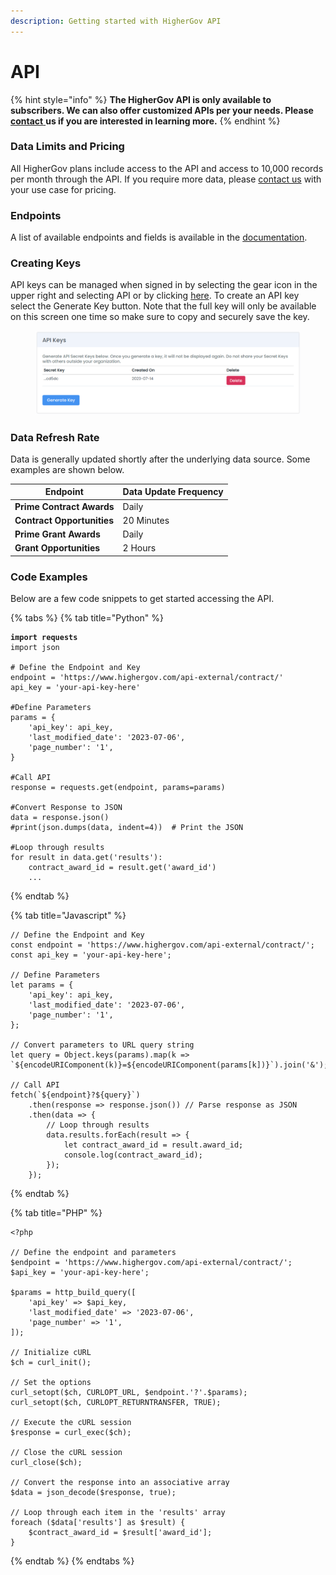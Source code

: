 ```yaml
---
description: Getting started with HigherGov API
---
```


# API

{% hint style="info" %}
**The HigherGov API is only available to subscribers.  We can also offer customized APIs per your needs.  Please** [**contact** ](mailto:contact@highergov.com)**us if you are interested in learning more.** &#x20;
{% endhint %}

### Data Limits and Pricing

All HigherGov plans include access to the API and access to 10,000 records per month through the API.  If you require more data, please [contact us](mailto:contact@highergov.com) with your use case for pricing.  &#x20;

### Endpoints

A list of available endpoints and fields is available in the [documentation](https://www.highergov.com/api-external/docs/). &#x20;

### Creating Keys

API keys can be managed when signed in by selecting the gear icon in the upper right and selecting API or by clicking [here](https://www.highergov.com/api-management/).  To create an API key select the Generate Key button.  Note that the full key will only be available on this screen one time so make sure to copy and securely save the key.

<figure><img src="../.gitbook/assets/image (50).png" alt=""><figcaption></figcaption></figure>

### Data Refresh Rate

Data is generally updated shortly after the underlying data source. Some examples are shown below.

| Endpoint                   | Data Update Frequency |
| -------------------------- | --------------------- |
| **Prime Contract Awards**  | Daily                 |
| **Contract Opportunities** | 20 Minutes            |
| **Prime Grant Awards**     | Daily                 |
| **Grant Opportunities**    | 2 Hours               |

### Code Examples

Below are a few code snippets to get started accessing the API.

{% tabs %}
{% tab title="Python" %}
<pre><code><strong>import requests
</strong>import json

# Define the Endpoint and Key
endpoint = 'https://www.highergov.com/api-external/contract/'
api_key = 'your-api-key-here'

#Define Parameters
params = {
    'api_key': api_key,
    'last_modified_date': '2023-07-06',
    'page_number': '1',
}

#Call API
response = requests.get(endpoint, params=params)

#Convert Response to JSON
data = response.json()
#print(json.dumps(data, indent=4))  # Print the JSON

#Loop through results
for result in data.get('results'):
    contract_award_id = result.get('award_id')
    ...
</code></pre>
{% endtab %}

{% tab title="Javascript" %}
```
// Define the Endpoint and Key
const endpoint = 'https://www.highergov.com/api-external/contract/';
const api_key = 'your-api-key-here';

// Define Parameters
let params = {
    'api_key': api_key, 
    'last_modified_date': '2023-07-06',
    'page_number': '1',
};

// Convert parameters to URL query string
let query = Object.keys(params).map(k => `${encodeURIComponent(k)}=${encodeURIComponent(params[k])}`).join('&');

// Call API
fetch(`${endpoint}?${query}`)
    .then(response => response.json()) // Parse response as JSON
    .then(data => {
        // Loop through results
        data.results.forEach(result => {
            let contract_award_id = result.award_id;
            console.log(contract_award_id);
        });  
    }); 

```
{% endtab %}

{% tab title="PHP" %}
```
<?php

// Define the endpoint and parameters
$endpoint = 'https://www.highergov.com/api-external/contract/';
$api_key = 'your-api-key-here';

$params = http_build_query([
    'api_key' => $api_key,
    'last_modified_date' => '2023-07-06',
    'page_number' => '1',
]);

// Initialize cURL
$ch = curl_init();

// Set the options
curl_setopt($ch, CURLOPT_URL, $endpoint.'?'.$params);
curl_setopt($ch, CURLOPT_RETURNTRANSFER, TRUE);

// Execute the cURL session
$response = curl_exec($ch);

// Close the cURL session
curl_close($ch);

// Convert the response into an associative array
$data = json_decode($response, true);

// Loop through each item in the 'results' array
foreach ($data['results'] as $result) {
    $contract_award_id = $result['award_id'];
}
```
{% endtab %}
{% endtabs %}



